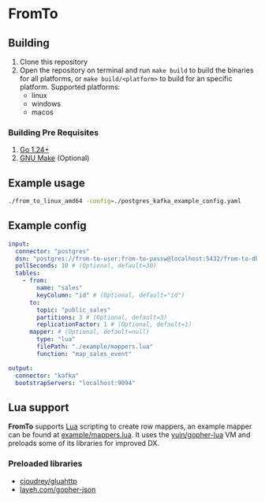 # FromTo

## Building

1. Clone this repository
2. Open the repository on terminal and run `make build` to build the binaries for all platforms, or `make build/<platform>` to build for an specific platform. Supported platforms:
   - linux
   - windows
   - macos

### Building Pre Requisites

1. [Go 1.24+](https://go.dev/)
2. [GNU Make](https://www.gnu.org/software/make/) (Optional)

## Example usage

```bash
./from_to_linux_amd64 -config=./postgres_kafka_example_config.yaml
```

## Example config

```yaml
input:
  connector: "postgres"
  dsn: "postgres://from-to-user:from-to-passw@localhost:5432/from-to-db?sslmode=disable"
  pollSeconds: 10 # (Optional, default=30)
  tables:
    - from:
        name: "sales"
        keyColumn: "id" # (Optional, default="id")
      to:
        topic: "public_sales"
        partitions: 3 # (Optional, default=3)
        replicationFactor: 1 # (Optional, default=1)
      mapper: # (Optional, default=null)
        type: "lua"
        filePath: "./example/mappers.lua"
        function: "map_sales_event"

output:
  connector: "kafka"
  bootstrapServers: "localhost:9094"
```
## Lua support

**FromTo** supports [Lua](https://www.lua.org/) scripting to create row mappers, an example mapper can be found at [example/mappers.lua](https://github.com/gustapinto/from-to/blob/main/example/mappers.lua). It uses the [yuin/gopher-lua](https://github.com/yuin/gopher-lua?tab=readme-ov-file#differences-between-lua-and-gopherlua) VM and preloads some of its libraries for improved DX.

### Preloaded libraries

- [cjoudrey/gluahttp](https://github.com/cjoudrey/gluahttp)
- [layeh.com/gopher-json](https://github.com/layeh/gopher-json)
